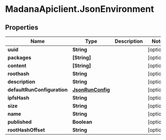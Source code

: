 # MadanaApiclient.JsonEnvironment

## Properties

Name | Type | Description | Notes
------------ | ------------- | ------------- | -------------
**uuid** | **String** |  | [optional] 
**packages** | **[String]** |  | [optional] 
**content** | **[String]** |  | [optional] 
**roothash** | **String** |  | [optional] 
**description** | **String** |  | [optional] 
**defaultRunConfiguration** | [**JsonRunConfig**](JsonRunConfig.md) |  | [optional] 
**ipfsHash** | **String** |  | [optional] 
**size** | **String** |  | [optional] 
**name** | **String** |  | [optional] 
**published** | **Boolean** |  | [optional] 
**rootHashOffset** | **String** |  | [optional] 


